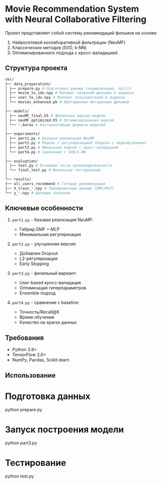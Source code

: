 # Movie Recommendation System with Neural Collaborative Filtering

Проект представляет собой систему рекомендаций фильмов на основе:
1. Нейросетевой коллаборативной фильтрации (NeuMF)
2. Классических методов (SVD, k-NN)
3. Оптимизированного подхода с кросс-валидацией

## Структура проекта
```bash
vkr/
├── data_preparation/
│ ├── prepare.py # Подготовка данных (нормализация, split)
│ ├── movie_to_idx.npy # Маппинг названий фильмов в индексы
│ ├── user_to_idx.npy # Маппинг пользователей в индексы
│ └── movies_enhanced.pk # Обогащенные метаданные фильмов
│
├── models/
│ ├── neuMF_final.h5 # Финальная версия модели
│ ├── neuMF_optimized.h5 # Оптимизированная версия
│ └── *.keras # Альтернативные форматы моделей
│
├── experiments/
│ ├── part1.py # Базовая реализация NeuMF
│ ├── part2.py # Модель с регуляризацией (борьба с переобучением)
│ ├── part3.py # Финальная версия с кросс-валидацией
│ └── part4.py # Сравнение с SVD/k-NN
│
├── evaluation/
│ ├── test.py # Основные тесты производительности
│ └── final_test.py # Финальное тестирование
│
└── results/
├── all_users_recommend # Готовые рекомендации
├── X_train_*.npy # Тренировочные данные (GMF/MLP)
└── y_*.npy # Целевые значения
```

## Ключевые особенности
1. `part1.py` - базовая реализация NeuMF:
   - Гибрид GMF + MLP
   - Минимальная регуляризация

2. `part2.py` - улучшенная версия:
   - Добавлен Dropout
   - L2-регуляризация
   - Early Stopping

3. `part3.py` - финальный вариант:
   - User-based кросс-валидация
   - Оптимизация гиперпараметров
   - Ensemble подход

4. `part4.py` - сравнение с baseline:
   - Точность/Recall@K
   - Время обучения
   - Качество на sparse данных

## Требования
- Python 3.8+
- TensorFlow 2.6+
- NumPy, Pandas, Scikit-learn

## Использование

# Подготовка данных
python prepare.py

# Запуск построения модели
python part3.py 

# Тестирование
python test.py
